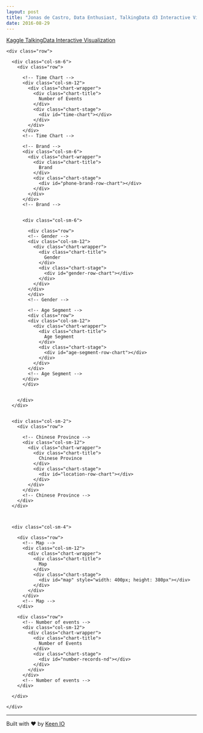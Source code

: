 ```yaml
---
layout: post
title: "Jonas de Castro, Data Enthusiast, TalkingData d3 Interactive Visualization"
date: 2016-08-29
---
```


<!-- <!DOCTYPE html> -->
<html>


<head>
  <title>Dashboard</title>
  <link rel="stylesheet" href="/static/lib/css//bootstrap.min.css">
  <link rel="stylesheet" href="/static/lib/css/keen-dashboards.css">
  <link rel="stylesheet" href="/static/lib/css/dc.min.css">
  <link rel="stylesheet" href="/static/lib/css/leaflet.css">
  <link rel="stylesheet" href="/static/css/custom.css">
  
</head>
<body class="application">

  <div class="navbar navbar-inverse navbar-fixed-top" role="navigation">
    <div class="container-fluid">
      <div class="navbar-header">
        <a class="navbar-brand" href="./">Kaggle TalkingData Interactive Visualization</a>
      </div>
    </div>
  </div>

  <div class="container-fluid">

    <div class="row">

      <div class="col-sm-6">
        <div class="row">

          <!-- Time Chart --> 
          <div class="col-sm-12">
            <div class="chart-wrapper">
              <div class="chart-title">
                Number of Events
              </div>
              <div class="chart-stage">
                <div id="time-chart"></div>
              </div>
            </div>
          </div>
          <!-- Time Chart --> 

          <!-- Brand -->
          <div class="col-sm-6">
            <div class="chart-wrapper">
              <div class="chart-title">
                Brand
              </div>
              <div class="chart-stage">
                <div id="phone-brand-row-chart"></div>
              </div>
            </div>
          </div>
          <!-- Brand -->


          <div class="col-sm-6">

            <div class="row">
            <!-- Gender -->
            <div class="col-sm-12">
              <div class="chart-wrapper">
                <div class="chart-title">
                  Gender
                </div>
                <div class="chart-stage">
                  <div id="gender-row-chart"></div>
                </div>
              </div>
            </div>
            </div>
            <!-- Gender -->

            <!-- Age Segment -->
            <div class="row">
            <div class="col-sm-12">
              <div class="chart-wrapper">
                <div class="chart-title">
                  Age Segment
                </div>
                <div class="chart-stage">
                  <div id="age-segment-row-chart"></div>
                </div>
              </div>
            </div>
            <!-- Age Segment -->
          </div>
          </div>


        </div>
      </div>


      <div class="col-sm-2">
        <div class="row">

          <!-- Chinese Province -->  
          <div class="col-sm-12">
            <div class="chart-wrapper">
              <div class="chart-title">
                Chinese Province
              </div>
              <div class="chart-stage">
                <div id="location-row-chart"></div>
              </div>
            </div>
          </div>
          <!-- Chinese Province -->  
        </div>
      </div>



      <div class="col-sm-4">

        <div class="row">
          <!-- Map -->  
          <div class="col-sm-12"> 
            <div class="chart-wrapper">
              <div class="chart-title">
                Map
              </div>
              <div class="chart-stage">
                <div id="map" style="width: 400px; height: 380px"></div>
              </div>
            </div>
          </div>
          <!-- Map -->  
        </div>

        <div class="row">
          <!-- Number of events -->  
          <div class="col-sm-12"> 
            <div class="chart-wrapper">
              <div class="chart-title">
                Number of Events
              </div>
              <div class="chart-stage">
                <div id="number-records-nd"></div>
              </div>
            </div>
          </div>
          <!-- Number of events -->  
        </div>

      </div>

    </div>

  </div>

  <hr>
  <p class="small text-muted">Built with &#9829; by <a href="https://keen.io">Keen IO</a></p>
  
    
  
  <script src="/static/lib/js/jquery.min.js"></script>
  <script src="/static/lib/js/bootstrap.min.js"></script>
  <script src="/static/lib/js/underscore.min.js"></script>
  <script src="/static/lib/js/crossfilter.js"></script>
  <script src="/static/lib/js/d3.min.js"></script>
  <script src="/static/lib/js/dc.min.js"></script>
  <script src="/static/lib/js/queue.js"></script>
  <script src="/static/lib/js/leaflet.js"></script>
  <script src="/static/lib/js/leaflet-heat.js"></script>
  <script src="/static/lib/js/keen.min.js"></script>
  <script src="/static/js/graph.js" type='text/javascript'></script>


</body>
</html>
